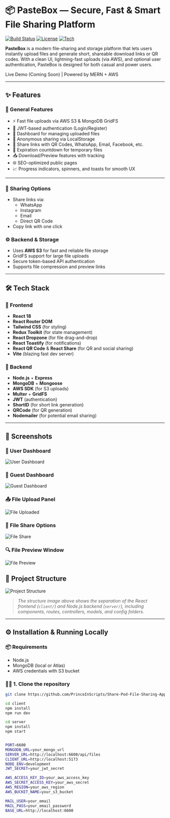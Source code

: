 # 📦 PasteBox — Secure, Fast & Smart File Sharing Platform

[![Build Status](https://img.shields.io/badge/build-passing-brightgreen)]()
[![License](https://img.shields.io/badge/license-MIT-blue.svg)]()
[![Tech](https://img.shields.io/badge/stack-MERN-blueviolet)]()

**PasteBox** is a modern file-sharing and storage platform that lets users instantly upload files and generate short, shareable download links or QR codes. With a clean UI, lightning-fast uploads (via AWS), and optional user authentication, PasteBox is designed for both casual and power users.

Live Demo (Coming Soon) | Powered by MERN + AWS

---

## ✨ Features

### 🚀 General Features

- ⚡ Fast file uploads via AWS S3 & MongoDB GridFS
- 🔐 JWT-based authentication (Login/Register)
- 🧾 Dashboard for managing uploaded files
- 💾 Anonymous sharing via LocalStorage
- 🔗 Share links with QR Codes, WhatsApp, Email, Facebook, etc.
- 📅 Expiration countdown for temporary files
- 📤 Download/Preview features with tracking
- 🌐 SEO-optimized public pages
- 📈 Progress indicators, spinners, and toasts for smooth UX

---

### 📡 Sharing Options

- Share links via:
  - WhatsApp
  - Instagram
  - Email
  - Direct QR Code
- Copy link with one click

### ⚙️ Backend & Storage

- Uses **AWS S3** for fast and reliable file storage
- GridFS support for large file uploads
- Secure token-based API authentication
- Supports file compression and preview links

---

## 🛠️ Tech Stack

### 🔹 Frontend

- **React 18**
- **React Router DOM**
- **Tailwind CSS** (for styling)
- **Redux Toolkit** (for state management)
- **React Dropzone** (for file drag-and-drop)
- **React Toastify** (for notifications)
- **React QR Code** & **React Share** (for QR and social sharing)
- **Vite** (blazing fast dev server)

### 🔸 Backend

- **Node.js** + **Express**
- **MongoDB** + **Mongoose**
- **AWS SDK** (for S3 uploads)
- **Multer** + **GridFS**
- **JWT** (authentication)
- **ShortID** (for short link generation)
- **QRCode** (for QR generation)
- **Nodemailer** (for potential email sharing)

---

## 📸 Screenshots

### 👤 User Dashboard

![User Dashboard](./client/src/assets/screenshots/user_dashboard.png)

### 👥 Guest Dashboard

![Guest Dashboard](./client/src/assets/screenshots/dashboard.png)

### 📤 File Upload Panel

![File Uploaded](./client/src/assets/screenshots/upload.png)

### 🔗 File Share Options

![File Share](./client/src/assets/screenshots/share.png)

### 🔍 File Preview Window

![File Preview](./client/src/assets/screenshots/file_preview.png)

## 📂 Project Structure

![Project Structure](./client/src/assets/structure.png)

> _The structure image above shows the separation of the React frontend (`client/`) and Node.js backend (`server/`), including components, routes, controllers, models, and config folders._

---

## ⚙️ Installation & Running Locally

### 📦 Requirements

- Node.js
- MongoDB (local or Atlas)
- AWS credentials with S3 bucket

### 🧑‍💻 1. Clone the repository

```bash
git clone https://github.com/PrinceInScripts/Share-Pod-File-Sharing-Application

cd client
npm install
npm run dev

cd server
npm install
npm start


PORT=6600
MONGODB_URL=your_mongo_url
SERVER_URL=http://localhost:6600/api/files
CLIENT_URL=http://localhost:5173
NODE_ENV=development
JWT_SECRET=your_jwt_secret

AWS_ACCESS_KEY_ID=your_aws_access_key
AWS_SECRET_ACCESS_KEY=your_aws_secret
AWS_REGION=your_aws_region
AWS_BUCKET_NAME=your_s3_bucket

MAIL_USER=your_email
MAIL_PASS=your_email_password
BASE_URL=http://localhost:6600
```
